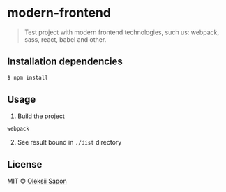 # modern-frontend

> Test project with modern frontend technologies, such us: webpack, sass, react, babel and other.

## Installation dependencies

```sh
$ npm install
```

## Usage

1. Build the project
```sh
webpack
```
2. See result bound in `./dist` directory

## License

MIT © [Oleksii Sapon](mailto:asapon@freeconferencecall.com)
